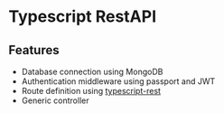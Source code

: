 # Typescript RestAPI

## Features
- Database connection using MongoDB
- Authentication middleware using passport and JWT
- Route definition using [typescript-rest](https://github.com/thiagobustamante/typescript-rest)
- Generic controller
